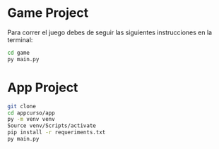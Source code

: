 # Game Project

Para correr el juego debes de seguir las siguientes instrucciones en la terminal:
```sh
cd game
py main.py
```

# App Project

```sh
git clone
cd appcurso/app
py -m venv venv
Source venv/Scripts/activate
pip install -r requeriments.txt
py main.py
```